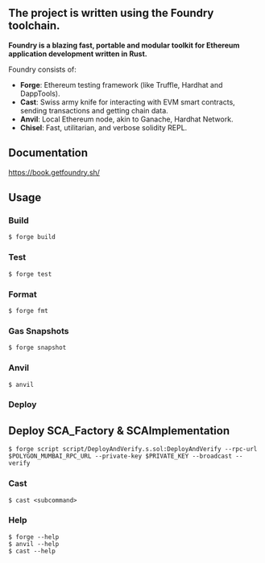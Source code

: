 ## The project is written using the Foundry toolchain.

**Foundry is a blazing fast, portable and modular toolkit for Ethereum application development written in Rust.**

Foundry consists of:

-   **Forge**: Ethereum testing framework (like Truffle, Hardhat and DappTools).
-   **Cast**: Swiss army knife for interacting with EVM smart contracts, sending transactions and getting chain data.
-   **Anvil**: Local Ethereum node, akin to Ganache, Hardhat Network.
-   **Chisel**: Fast, utilitarian, and verbose solidity REPL.

## Documentation

https://book.getfoundry.sh/

## Usage

### Build

```shell
$ forge build
```

### Test

```shell
$ forge test
```

### Format

```shell
$ forge fmt
```

### Gas Snapshots

```shell
$ forge snapshot
```

### Anvil

```shell
$ anvil
```

### Deploy

## Deploy SCA_Factory & SCAImplementation

```shell
$ forge script script/DeployAndVerify.s.sol:DeployAndVerify --rpc-url $POLYGON_MUMBAI_RPC_URL --private-key $PRIVATE_KEY --broadcast --verify
```

### Cast

```shell
$ cast <subcommand>
```

### Help

```shell
$ forge --help
$ anvil --help
$ cast --help
```
